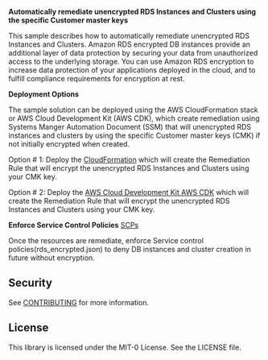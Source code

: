 **Automatically remediate unencrypted RDS Instances and Clusters using the specific Customer master keys**

This sample describes how to automatically remediate unencrypted RDS Instances and Clusters. Amazon RDS encrypted DB instances provide an additional layer of data protection by securing your data from unauthorized access to the underlying storage. You can use Amazon RDS encryption to increase data protection of your applications deployed in the cloud, and to fulfill compliance requirements for encryption at rest.

**Deployment Options**

The sample solution can be deployed using the AWS CloudFormation stack or AWS Cloud Development Kit (AWS CDK), which create remediation using Systems Manger Automation Document (SSM) that will unencrypted RDS instances and clusters by using the specific Customer master keys (CMK) if not initially encrypted when created.

Option # 1: Deploy the [CloudFormation](https://github.com/aws-samples/aws-system-manager-automation-unencrypted-to-encrypted-resources/tree/main/code/CloudFormation) which will create the Remediation Rule that will encrypt the unencrypted RDS Instances and Clusters using your CMK key.

Option # 2: Deploy the [AWS Cloud Development Kit AWS CDK](https://github.com/aws-samples/aws-system-manager-automation-unencrypted-to-encrypted-resources/tree/main/code/CDK) which will create the Remediation Rule that will encrypt the unencrypted RDS Instances and Clusters using your CMK key.

**Enforce Service Control Policies** [SCPs](https://github.com/aws-samples/aws-system-manager-automation-unencrypted-to-encrypted-resources/tree/main/code/SCP)


Once the resources are remediate, enforce Service control policies(rds_encrypted.json) to deny DB instances and cluster creation in future without encryption.  

## Security

See [CONTRIBUTING](CONTRIBUTING.md#security-issue-notifications) for more information.

## License

This library is licensed under the MIT-0 License. See the LICENSE file.

